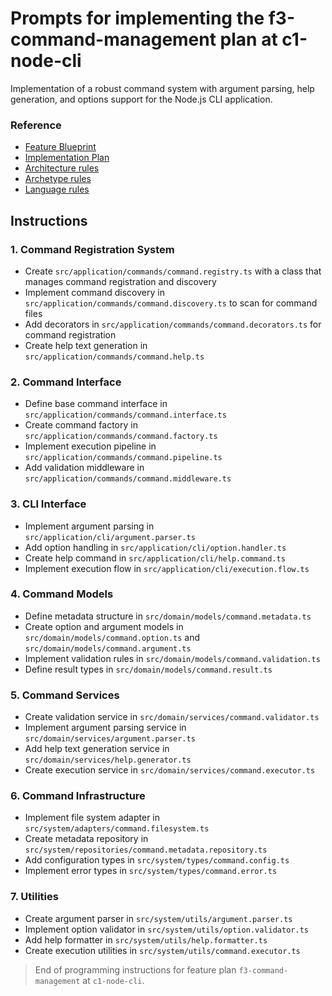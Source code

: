 # Prompts for implementing the f3-command-management plan at c1-node-cli

Implementation of a robust command system with argument parsing, help generation, and options support for the Node.js CLI application.

### Reference

- [Feature Blueprint](/docs/f3-command-management.blueprint.md)
- [Implementation Plan](/containers/c1-node-cli/docs/f3/f3-command-management.plan.md)
- [Architecture rules](/containers/c1-node-cli/.ai/layered.architecture.rules.md)
- [Archetype rules](/containers/c1-node-cli/.ai/node-cli.archetype.rules.md)
- [Language rules](/containers/c1-node-cli/.ai/typescript.language.rules.md)

## Instructions

### 1. Command Registration System
- Create `src/application/commands/command.registry.ts` with a class that manages command registration and discovery
- Implement command discovery in `src/application/commands/command.discovery.ts` to scan for command files
- Add decorators in `src/application/commands/command.decorators.ts` for command registration
- Create help text generation in `src/application/commands/command.help.ts`

### 2. Command Interface
- Define base command interface in `src/application/commands/command.interface.ts`
- Create command factory in `src/application/commands/command.factory.ts`
- Implement execution pipeline in `src/application/commands/command.pipeline.ts`
- Add validation middleware in `src/application/commands/command.middleware.ts`

### 3. CLI Interface
- Implement argument parsing in `src/application/cli/argument.parser.ts`
- Add option handling in `src/application/cli/option.handler.ts`
- Create help command in `src/application/cli/help.command.ts`
- Implement execution flow in `src/application/cli/execution.flow.ts`

### 4. Command Models
- Define metadata structure in `src/domain/models/command.metadata.ts`
- Create option and argument models in `src/domain/models/command.option.ts` and `src/domain/models/command.argument.ts`
- Implement validation rules in `src/domain/models/command.validation.ts`
- Define result types in `src/domain/models/command.result.ts`

### 5. Command Services
- Create validation service in `src/domain/services/command.validator.ts`
- Implement argument parsing service in `src/domain/services/argument.parser.ts`
- Add help text generation service in `src/domain/services/help.generator.ts`
- Create execution service in `src/domain/services/command.executor.ts`

### 6. Command Infrastructure
- Implement file system adapter in `src/system/adapters/command.filesystem.ts`
- Create metadata repository in `src/system/repositories/command.metadata.repository.ts`
- Add configuration types in `src/system/types/command.config.ts`
- Implement error types in `src/system/types/command.error.ts`

### 7. Utilities
- Create argument parser in `src/system/utils/argument.parser.ts`
- Implement option validator in `src/system/utils/option.validator.ts`
- Add help formatter in `src/system/utils/help.formatter.ts`
- Create execution utilities in `src/system/utils/command.executor.ts`

> End of programming instructions for feature plan `f3-command-management` at `c1-node-cli`. 